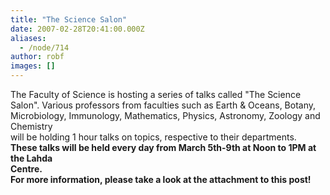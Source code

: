 ```yaml
---
title: "The Science Salon"
date: 2007-02-28T20:41:00.000Z
aliases:
  - /node/714
author: robf
images: []
---
```


<div class="field field-name-body field-type-text-with-summary field-label-hidden"><div class="field-items"><div class="field-item even"><p>The Faculty of Science is hosting a series of talks called &quot;The Science<br>
Salon&quot;.  Various professors from faculties such as Earth &amp; Oceans, Botany,<br>
Microbiology, Immunology, Mathematics, Physics, Astronomy, Zoology and Chemistry<br>
will be holding 1 hour talks on topics, respective to their departments.<br>
<b>These talks will be held every day from March 5th-9th at Noon to 1PM at the Lahda<br>
Centre.<br>
For more information, please take a look at the attachment to this post!</b></p>
</div></div></div>    <footer>
          </footer>
